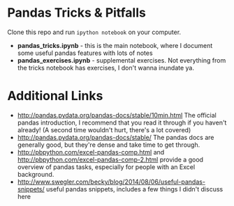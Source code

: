 # Pandas Tricks & Pitfalls

Clone this repo and run `ipython notebook` on your computer.


* **pandas_tricks.ipynb** - this is the main notebook, where I document some useful pandas features with lots of notes
* **pandas_exercises.ipynb** - supplemental exercises. Not everything from the tricks notebook has exercises, I don't wanna inundate ya.

# Additional Links
* http://pandas.pydata.org/pandas-docs/stable/10min.html The official pandas introduction, I recommend that you read it through if you haven't already! (A second time wouldn't hurt, there's a lot covered)
* http://pandas.pydata.org/pandas-docs/stable/ The pandas docs are generally good, but they're dense and take time to get through.
* http://pbpython.com/excel-pandas-comp.html and http://pbpython.com/excel-pandas-comp-2.html provide a good overview of pandas tasks, especially for people with an Excel background.
* http://www.swegler.com/becky/blog/2014/08/06/useful-pandas-snippets/ useful pandas snippets, includes a few things I didn't discuss here
